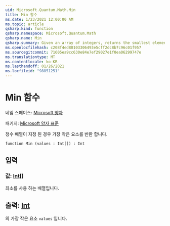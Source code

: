 ```yaml
---
uid: Microsoft.Quantum.Math.Min
title: Min 함수
ms.date: 1/23/2021 12:00:00 AM
ms.topic: article
qsharp.kind: function
qsharp.namespace: Microsoft.Quantum.Math
qsharp.name: Min
qsharp.summary: Given an array of integers, returns the smallest element.
ms.openlocfilehash: c208f4ed80103306493e5cff2dc8b7c96c01f957
ms.sourcegitcommit: 71605ea9cc630e84e7ef29027e1f0ea06299747e
ms.translationtype: MT
ms.contentlocale: ko-KR
ms.lasthandoff: 01/26/2021
ms.locfileid: "98851251"
---
```

# <a name="min-function"></a>Min 함수

네임 스페이스: [Microsoft 양자](xref:Microsoft.Quantum.Math)

패키지: [Microsoft 양자 표준](https://nuget.org/packages/Microsoft.Quantum.Standard)


정수 배열이 지정 된 경우 가장 작은 요소를 반환 합니다.

```qsharp
function Min (values : Int[]) : Int
```


## <a name="input"></a>입력

### <a name="values--int"></a>값: [Int](xref:microsoft.quantum.lang-ref.int)[]

최소를 사용 하는 배열입니다.



## <a name="output--int"></a>출력: [Int](xref:microsoft.quantum.lang-ref.int)

의 가장 작은 요소 `values` 입니다.